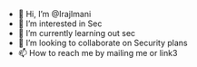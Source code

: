 - 👋 Hi, I’m @IrajImani
- 👀 I’m interested in Sec
- 🌱 I’m currently learning out sec
- 💞️ I’m looking to collaborate on Security plans
- 📫 How to reach me by mailing me or link3

<!---
IrajImani/IrajImani is a ✨ special ✨ repository because its `README.md` (this file) appears on your GitHub profile.
You can click the Preview link to take a look at your changes.
--->
